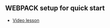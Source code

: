 ## WEBPACK setup for quick start

- [Video lesson](https://www.youtube.com/watch?v=QF3EcxymIcc&list=PLkCrmfIT6LBQWN02hNj6r1daz7965GxsV&index=4&t=0s)

